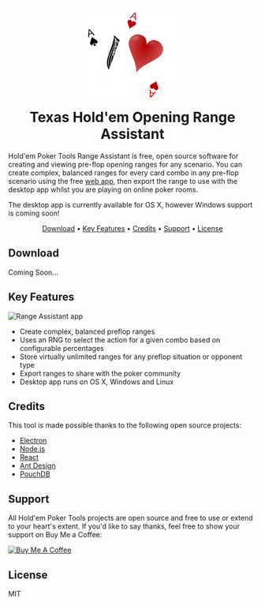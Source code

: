 <h1 align="center">
  <img alt="Texas Hold'em Opening Range Assistant" src="./packages/web/public/logo512.png" height="200px">
  <br>
  Texas Hold'em Opening Range Assistant
  <br>
</h1>

Hold'em Poker Tools Range Assistant is free, open source software for creating and viewing
pre-flop opening ranges for any scenario. You can create complex, balanced ranges for every
card combo in any pre-flop scenario using the free [web app](https://rangeassistant.holdempoker.tools),
then export the range to use with the desktop app whilst you are playing on online poker rooms.

The desktop app is currently available for OS X, however Windows support is coming soon!

<p align="center">
  <a href="#download">Download</a> •
  <a href="#key-features">Key Features</a> •
  <a href="#credits">Credits</a> •
  <a href="#support">Support</a> •
  <a href="#license">License</a>
</p>

## Download

Coming Soon...

## Key Features

<img src="https://user-images.githubusercontent.com/42975160/92992469-1a0c7900-f4e3-11ea-844b-5241be5b4daf.png" alt="Range Assistant app" width="300">

- Create complex, balanced preflop ranges
- Uses an RNG to select the action for a given combo
  based on configurable percentages
- Store virtually unlimited ranges for any preflop situation
  or opponent type
- Export ranges to share with the poker community
- Desktop app runs on OS X, Windows and Linux

## Credits

This tool is made possible thanks to the following open
source projects:

- [Electron](https://www.electronjs.org/)
- [Node.js](https://nodejs.org/)
- [React](https://reactjs.org/)
- [Ant Design](https://ant.design/)
- [PouchDB](https://pouchdb.com/)

## Support

All Hold'em Poker Tools projects are open source and free to use or
extend to your heart's extent. If you'd like to say thanks,
feel free to show your support on Buy Me a Coffee:

<a href="https://www.buymeacoffee.com/holdemtools" target="_blank"><img src="https://cdn.buymeacoffee.com/buttons/default-red.png" alt="Buy Me A Coffee" height="41" width="174"></a>

## License

MIT
